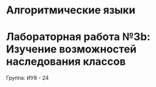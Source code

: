 # Алгоритмические языки
# Лабораторная работа №3b: Изучение возможностей наследования классов
Группа: ИУ8 - 24
